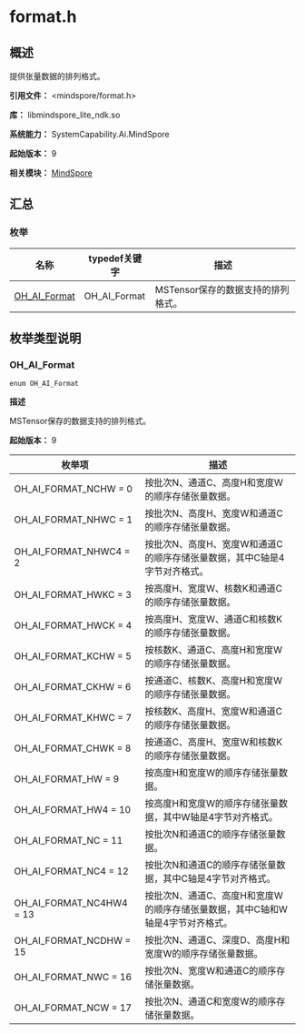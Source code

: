 # format.h

<!--Kit: MindSpore Lite Kit-->
<!--Subsystem: AI-->
<!--Owner: @zhuguodong8-->
<!--Designer: @zhuguodong8; @jjfeing-->
<!--Tester: @principal87-->
<!--Adviser: @ge-yafang-->

## 概述

提供张量数据的排列格式。

**引用文件：** <mindspore/format.h>

**库：** libmindspore_lite_ndk.so

**系统能力：** SystemCapability.Ai.MindSpore

**起始版本：** 9

**相关模块：** [MindSpore](capi-mindspore.md)

## 汇总

### 枚举

| 名称 | typedef关键字 | 描述 |
| -- | -- | -- |
| [OH_AI_Format](#oh_ai_format) | OH_AI_Format | MSTensor保存的数据支持的排列格式。 |

## 枚举类型说明

### OH_AI_Format

```
enum OH_AI_Format
```

**描述**

MSTensor保存的数据支持的排列格式。

**起始版本：** 9

| 枚举项 | 描述 |
| -- | -- |
| OH_AI_FORMAT_NCHW = 0 | 按批次N、通道C、高度H和宽度W的顺序存储张量数据。 |
| OH_AI_FORMAT_NHWC = 1 | 按批次N、高度H、宽度W和通道C的顺序存储张量数据。 |
| OH_AI_FORMAT_NHWC4 = 2 | 按批次N、高度H、宽度W和通道C的顺序存储张量数据，其中C轴是4字节对齐格式。 |
| OH_AI_FORMAT_HWKC = 3 | 按高度H、宽度W、核数K和通道C的顺序存储张量数据。 |
| OH_AI_FORMAT_HWCK = 4 | 按高度H、宽度W、通道C和核数K的顺序存储张量数据。 |
| OH_AI_FORMAT_KCHW = 5 | 按核数K、通道C、高度H和宽度W的顺序存储张量数据。 |
| OH_AI_FORMAT_CKHW = 6 | 按通道C、核数K、高度H和宽度W的顺序存储张量数据。 |
| OH_AI_FORMAT_KHWC = 7 | 按核数K、高度H、宽度W和通道C的顺序存储张量数据。 |
| OH_AI_FORMAT_CHWK = 8 | 按通道C、高度H、宽度W和核数K的顺序存储张量数据。 |
| OH_AI_FORMAT_HW = 9 | 按高度H和宽度W的顺序存储张量数据。 |
| OH_AI_FORMAT_HW4 = 10 | 按高度H和宽度W的顺序存储张量数据，其中W轴是4字节对齐格式。 |
| OH_AI_FORMAT_NC = 11 | 按批次N和通道C的顺序存储张量数据。 |
| OH_AI_FORMAT_NC4 = 12 | 按批次N和通道C的顺序存储张量数据，其中C轴是4字节对齐格式。 |
| OH_AI_FORMAT_NC4HW4 = 13 | 按批次N、通道C、高度H和宽度W的顺序存储张量数据，其中C轴和W轴是4字节对齐格式。 |
| OH_AI_FORMAT_NCDHW = 15 | 按批次N、通道C、深度D、高度H和宽度W的顺序存储张量数据。 |
| OH_AI_FORMAT_NWC = 16 | 按批次N、宽度W和通道C的顺序存储张量数据。 |
| OH_AI_FORMAT_NCW = 17 | 按批次N、通道C和宽度W的顺序存储张量数据。 |


